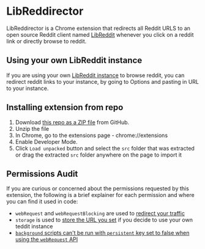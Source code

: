 # LibReddirector

LibReddirector is a Chrome extension that redirects all Reddit URLS to an open source Reddit client named [LibReddit](https://github.com/libreddit/libreddit/blob/master/README.md) whenever you click on a reddit link or directly browse to reddit.

## Using your own LibReddit instance
If you are using your own [LibReddit instance](https://github.com/libreddit/libreddit-instances/blob/master/instances.md) to browse reddit, you can redirect reddit links to your instance, by going to Options and pasting in URL to your instance.

## Installing extension from repo
1. Download [this repo as a ZIP file](https://github.com/EnterTheVoid-x86/libreddirector/archive/main.zip) from GitHub.
2. Unzip the file
3. In Chrome, go to the extensions page - chrome://extensions
4. Enable Developer Mode.
5. Click `Load unpacked` button and select the `src` folder that was extracted or drag the extracted `src` folder anywhere on the page to import it

## Permissions Audit
If you are curious or concerned about the permissions requested by this extension, the following is a brief explainer for each permission and where you can find it used in code:
- `webRequest` and `webRequestBlocking` are used to [redirect your traffic](https://github.com/EnterTheVoid-x86/libreddirector/blob/main/src/background.js#L29-L36)
- `storage` is used to [store the URL you set](https://github.com/EnterTheVoid-x86/libreddirector/blob/main/src/options.js#L1-L23) if you decide to use your own teddit instance 
- [`background` scripts can't be run with `persistent` key set to false when using the `webRequest` API](https://developer.chrome.com/docs/extensions/mv2/background_pages/)
